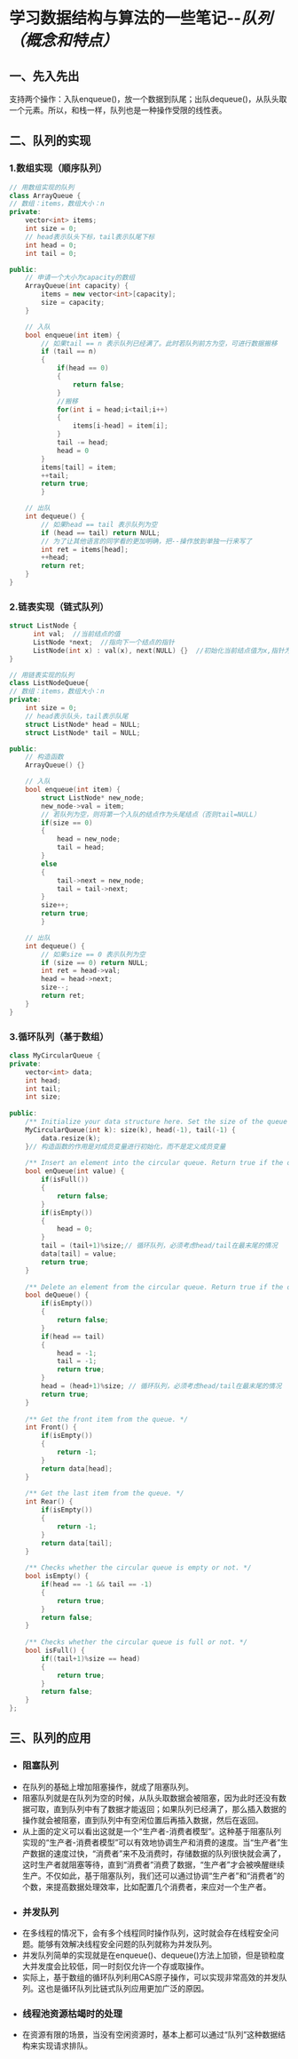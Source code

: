 # 学习数据结构与算法的一些笔记--*队列（概念和特点）*

## 一、先入先出
支持两个操作：入队enqueue()，放一个数据到队尾；出队dequeue()，从队头取一个元素。所以，和栈一样，队列也是一种操作受限的线性表。

## 二、队列的实现
### 1.数组实现（顺序队列）
```cpp
// 用数组实现的队列
class ArrayQueue {
// 数组：items，数组大小：n
private:
    vector<int> items;
    int size = 0;
    // head表示队头下标，tail表示队尾下标
    int head = 0;
    int tail = 0;

public:
    // 申请一个大小为capacity的数组
    ArrayQueue(int capacity) {
        items = new vector<int>[capacity];
        size = capacity;
    }

    // 入队
    bool enqueue(int item) {
        // 如果tail == n 表示队列已经满了。此时若队列前方为空，可进行数据搬移
        if (tail == n)
        {
            if(head == 0)
            {
                return false;
            }
            //搬移
            for(int i = head;i<tail;i++)
            {
                items[i-head] = item[i];
            }
            tail -= head;
            head = 0 
        }
        items[tail] = item;
        ++tail;
        return true;
        }

    // 出队
    int dequeue() {
        // 如果head == tail 表示队列为空
        if (head == tail) return NULL;
        // 为了让其他语言的同学看的更加明确，把--操作放到单独一行来写了
        int ret = items[head];
        ++head;
        return ret;
    }
}
```

### 2.链表实现（链式队列）
```cpp
struct ListNode {
      int val;  //当前结点的值
      ListNode *next;  //指向下一个结点的指针
      ListNode(int x) : val(x), next(NULL) {}  //初始化当前结点值为x,指针为空
}

// 用链表实现的队列
class ListNodeQueue{
// 数组：items，数组大小：n
private:
    int size = 0;
    // head表示队头，tail表示队尾
    struct ListNode* head = NULL;
    struct ListNode* tail = NULL;

public:
    // 构造函数
    ArrayQueue() {}

    // 入队
    bool enqueue(int item) {
        struct ListNode* new_node;
        new_node->val = item;
        // 若队列为空，则将第一个入队的结点作为头尾结点（否则tail=NULL）
        if(size == 0)
        {
            head = new_node;
            tail = head;
        }
        else
        {
            tail->next = new_node;
            tail = tail->next;
        }
        size++;
        return true;
        }

    // 出队
    int dequeue() {
        // 如果size == 0 表示队列为空
        if (size == 0) return NULL;
        int ret = head->val;
        head = head->next;
        size--;
        return ret;
    }
}

```
### 3.循环队列（基于数组）
```cpp
class MyCircularQueue {
private:
    vector<int> data;
    int head;
    int tail;
    int size;
    
public:
    /** Initialize your data structure here. Set the size of the queue to be k. */
    MyCircularQueue(int k): size(k), head(-1), tail(-1) {
        data.resize(k);
    }// 构造函数的作用是对成员变量进行初始化，而不是定义成员变量
    
    /** Insert an element into the circular queue. Return true if the operation is successful. */
    bool enQueue(int value) {
        if(isFull())
        {
            return false;
        }
        if(isEmpty())
        {
            head = 0;
        }
        tail = (tail+1)%size;// 循环队列，必须考虑head/tail在最末尾的情况
        data[tail] = value;
        return true;
    }
    
    /** Delete an element from the circular queue. Return true if the operation is successful. */
    bool deQueue() {
        if(isEmpty())
        {
            return false;
        }
        if(head == tail)
        {
            head = -1;
            tail = -1;
            return true;
        } 
        head = (head+1)%size; // 循环队列，必须考虑head/tail在最末尾的情况
        return true;
    }
    
    /** Get the front item from the queue. */
    int Front() {
        if(isEmpty())
        {
            return -1;
        }
        return data[head];
    }
    
    /** Get the last item from the queue. */
    int Rear() {
        if(isEmpty())
        {
            return -1;
        }
        return data[tail];
    }
    
    /** Checks whether the circular queue is empty or not. */
    bool isEmpty() {
        if(head == -1 && tail == -1)
        {
            return true;
        }
        return false;
    }
    
    /** Checks whether the circular queue is full or not. */
    bool isFull() {
        if((tail+1)%size == head)
        {
            return true;
        }
        return false;
    }
};

```

## 三、队列的应用
* ### 阻塞队列
* 在队列的基础上增加阻塞操作，就成了阻塞队列。
* 阻塞队列就是在队列为空的时候，从队头取数据会被阻塞，因为此时还没有数据可取，直到队列中有了数据才能返回；如果队列已经满了，那么插入数据的操作就会被阻塞，直到队列中有空闲位置后再插入数据，然后在返回。
* 从上面的定义可以看出这就是一个“生产者-消费者模型”。这种基于阻塞队列实现的“生产者-消费者模型”可以有效地协调生产和消费的速度。当“生产者”生产数据的速度过快，“消费者”来不及消费时，存储数据的队列很快就会满了，这时生产者就阻塞等待，直到“消费者”消费了数据，“生产者”才会被唤醒继续生产。不仅如此，基于阻塞队列，我们还可以通过协调“生产者”和“消费者”的个数，来提高数据处理效率，比如配置几个消费者，来应对一个生产者。
* ### 并发队列
* 在多线程的情况下，会有多个线程同时操作队列，这时就会存在线程安全问题。能够有效解决线程安全问题的队列就称为并发队列。
* 并发队列简单的实现就是在enqueue()、dequeue()方法上加锁，但是锁粒度大并发度会比较低，同一时刻仅允许一个存或取操作。
* 实际上，基于数组的循环队列利用CAS原子操作，可以实现非常高效的并发队列。这也是循环队列比链式队列应用更加广泛的原因。
* ### 线程池资源枯竭时的处理
* 在资源有限的场景，当没有空闲资源时，基本上都可以通过“队列”这种数据结构来实现请求排队。